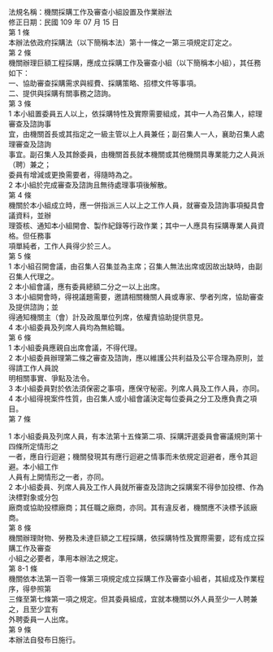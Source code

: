 法規名稱：機關採購工作及審查小組設置及作業辦法  
修正日期：民國 109 年 07 月 15 日  
第 1 條  
本辦法依政府採購法（以下簡稱本法）第十一條之一第三項規定訂定之。  
第 2 條  
機關辦理巨額工程採購，應成立採購工作及審查小組（以下簡稱本小組），其任務如下：  
一、協助審查採購需求與經費、採購策略、招標文件等事項。  
二、提供與採購有關事務之諮詢。  
第 3 條  
1 本小組置委員五人以上，依採購特性及實際需要組成，其中一人為召集人，綜理審查及諮詢事  
宜，由機關首長或其指定之一級主管以上人員兼任；副召集人一人，襄助召集人處理審查及諮詢  
事宜。副召集人及其餘委員，由機關首長就本機關或其他機關具專業能力之人員派（聘）兼之；  
委員有增減或更換需要者，得隨時為之。  
2 本小組於完成審查及諮詢且無待處理事項後解散。  
第 4 條  
機關於本小組成立時，應一併指派三人以上之工作人員，就審查及諮詢事項擬具會議資料，並辦  
理簽核、通知本小組開會、製作紀錄等行政作業；其中一人應具有採購專業人員資格。但任務事  
項單純者，工作人員得少於三人。  
第 5 條  
1 本小組召開會議，由召集人召集並為主席；召集人無法出席或因故出缺時，由副召集人代理之。  
2 本小組會議，應有委員總額二分之一以上出席。  
3 本小組開會時，得視議題需要，邀請相關機關人員或專家、學者列席，協助審查及提供諮詢；並  
得通知機關主（會）計及政風單位列席，依權責協助提供意見。  
4 本小組委員及列席人員均為無給職。  
第 6 條  
1 本小組委員應親自出席會議，不得代理。  
2 本小組委員辦理第二條之審查及諮詢，應以維護公共利益及公平合理為原則，並得請工作人員說  
明相關事實、爭點及法令。  
3 本小組委員對於依法須保密之事項，應保守秘密。列席人員及工作人員，亦同。  
4 本小組得視案件性質，由召集人或小組會議決定每位委員之分工及應負責之項目。  
第 7 條  


1 本小組委員及列席人員，有本法第十五條第二項、採購評選委員會審議規則第十四條所定情形之  
一者，應自行迴避；機關發現其有應行迴避之情事而未依規定迴避者，應令其迴避。本小組工作  
人員有上開情形之一者，亦同。  
2 本小組委員、列席人員及工作人員就所審查及諮詢之採購案不得參加投標、作為決標對象或分包  
廠商或協助投標廠商；其任職之廠商，亦同。其有違反者，機關應不決標予該廠商。  
第 8 條  
機關辦理財物、勞務及未達巨額之工程採購，依採購特性及實際需要，認有成立採購工作及審查  
小組之必要者，準用本辦法之規定。  
第 8-1 條  
機關依本法第一百零一條第三項規定成立採購工作及審查小組者，其組成及作業程序，得參照第  
三條至第七條第一項之規定。但其委員組成，宜就本機關以外人員至少一人聘兼之，且至少宜有  
外聘委員一人出席。  
第 9 條  
本辦法自發布日施行。  



